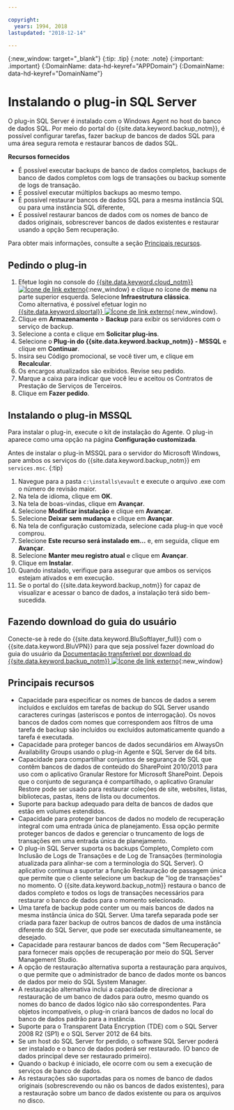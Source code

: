 ```yaml
---

copyright:
  years: 1994, 2018
lastupdated: "2018-12-14"

---
```

{:new_window: target="_blank"}
{:tip: .tip}
{:note: .note}
{:important: .important}
{:DomainName: data-hd-keyref="APPDomain"}
{:DomainName: data-hd-keyref="DomainName"}

# Instalando o plug-in SQL Server

O plug-in SQL Server é instalado com o Windows Agent no host do banco de dados SQL. Por meio do portal do {{site.data.keyword.backup_notm}}, é possível configurar tarefas, fazer backup de bancos de dados SQL para uma área segura remota e restaurar bancos de dados SQL.

**Recursos fornecidos**

- É possível executar backups de banco de dados completos, backups de banco de dados completos com
logs de transações ou backup somente de logs de transação.
- É possível executar múltiplos backups ao mesmo tempo.
- É possível restaurar bancos de dados SQL para a mesma instância SQL ou para uma instância SQL
diferente,
- É possível restaurar bancos de dados com os nomes de banco de dados originais, sobrescrever bancos de dados existentes e restaurar usando a opção Sem recuperação.

Para obter mais informações, consulte a seção [Principais recursos](#main-featues).

## Pedindo o plug-in

1. Efetue login no console do [{{site.data.keyword.cloud_notm}} ![Ícone de link externo](../../icons/launch-glyph.svg "Ícone de link externo")](https://{DomainName}/){:new_window} e clique no ícone de **menu** na parte superior esquerda. Selecione **Infraestrutura clássica**.<br/>
   Como alternativa, é possível efetuar login no [{{site.data.keyword.slportal}} ![Ícone de link externo](../../icons/launch-glyph.svg "Ícone de link externo")](https://control.softlayer.com/){:new_window}.
2. Clique em **Armazenamento** > **Backup** para exibir os
servidores com o serviço de backup.
3. Selecione a conta e clique em **Solicitar plug-ins**.
4. Selecione o **Plug-in do {{site.data.keyword.backup_notm}} - MSSQL** e clique em
**Continuar**.
5. Insira seu Código promocional, se você tiver um, e clique em **Recalcular**.
6. Os encargos atualizados são exibidos. Revise seu pedido.
7. Marque a caixa para indicar que você leu e aceitou os Contratos de Prestação de Serviços de Terceiros.
8. Clique em **Fazer pedido**.

## Instalando o plug-in MSSQL

Para instalar o plug-in, execute o kit de instalação do Agente. O plug-in aparece
como uma opção na página **Configuração customizada**.

Antes de instalar o plug-in MSSQL para o servidor do Microsoft Windows, pare ambos os serviços do {{site.data.keyword.backup_notm}} em `services.msc`.
{:tip}

1. Navegue para a pasta `c:\installs\evault` e execute o arquivo .exe com o número de revisão maior.
2. Na tela de idioma, clique em **OK**.
3. Na tela de boas-vindas, clique em **Avançar**.
4. Selecione **Modificar instalação** e clique em **Avançar**.
5. Selecione **Deixar sem mudança** e clique em **Avançar**.
6. Na tela de configuração customizada, selecione cada plug-in que você comprou.
7. Selecione **Este recurso será instalado em...** e, em seguida, clique em **Avançar**.
8. Selecione **Manter meu registro atual** e clique em **Avançar**.
9. Clique em **Instalar**.
10. Quando instalado, verifique para assegurar que ambos os serviços estejam ativados e em execução.
11. Se o portal do {{site.data.keyword.backup_notm}} for capaz de visualizar e acessar o banco de dados, a instalação terá sido bem-sucedida.

## Fazendo download do guia do usuário

Conecte-se à rede do {{site.data.keyword.BluSoftlayer_full}} com o {{site.data.keyword.BluVPN}} para que seja possível fazer download do guia do usuário da [Documentação transferível por download do {{site.data.keyword.backup_notm}} ![Ícone de link externo](../../icons/launch-glyph.svg "Ícone de link externo")](http://downloads.service.softlayer.com/evault/Documentation/){:new_window}

## Principais recursos

- Capacidade para especificar os nomes de bancos de dados a serem incluídos e excluídos em tarefas de backup do SQL Server usando caracteres curingas (asteriscos e pontos de interrogação). Os novos bancos de dados
com nomes que correspondem aos filtros de uma tarefa de backup são incluídos ou excluídos automaticamente quando
a tarefa é executada.
- Capacidade para proteger bancos de dados secundários em AlwaysOn Availability Groups usando o plug-in Agente e SQL Server de 64 bits.
- Capacidade para compartilhar conjuntos de segurança de SQL que contêm bancos de dados de conteúdo do SharePoint 2010/2013 para uso com o aplicativo Granular Restore for Microsoft SharePoint. Depois que o conjunto de segurança é compartilhado, o aplicativo Granular Restore pode ser usado para restaurar coleções de site, websites, listas, bibliotecas, pastas, itens de lista ou documentos.
- Suporte para backup adequado para delta de bancos de dados que estão em volumes estendidos.
- Capacidade para proteger bancos de dados no modelo de recuperação integral com uma entrada única de
planejamento. Essa opção permite proteger bancos de dados e gerenciar o truncamento de logs de transações em uma
entrada única de planejamento.
- O plug-in SQL Server suporta os backups Completo, Completo com Inclusão de Logs de Transações e de Log de Transações (terminologia atualizada para alinhar-se com a terminologia do SQL Server). O aplicativo continua a suportar a função Restauração de passagem única que permite que o cliente selecione um backup de
"log de transações" no momento. O {{site.data.keyword.backup_notm}} restaura o banco de dados completo e todos
os logs de transações necessários para restaurar o banco de dados para o momento selecionado.
- Uma tarefa de backup pode conter um ou mais bancos de dados na mesma instância única do SQL
Server. Uma tarefa separada pode ser criada para fazer backup de outros bancos de dados de uma instância diferente do SQL Server, que pode ser executada simultaneamente, se desejado.
- Capacidade para restaurar bancos de dados com "Sem Recuperação" para fornecer mais opções de recuperação por meio do SQL Server Management Studio.
- A opção de restauração alternativa suporta a restauração para arquivos, o que permite que o administrador de banco de dados monte os bancos de dados por meio do SQL System Manager.
- A restauração alternativa inclui a capacidade de direcionar a restauração de um banco de dados para
outro, mesmo quando os nomes do banco de dados lógico não são correspondentes. Para objetos incompatíveis, o plug-in criará bancos de dados no local do banco de dados padrão para a instância.
- Suporte para o Transparent Data Encryption (TDE) com o SQL Server 2008 R2 (SP1) e o SQL Server
2012 de 64 bits.
- Se um host do SQL Server for perdido, o software SQL Server poderá ser instalado e o banco de dados poderá ser restaurado. (O banco de dados principal deve ser restaurado primeiro).
- Quando o backup é iniciado, ele ocorre com ou sem a execução de serviços de banco de dados.
- As restaurações são suportadas para os nomes de banco de dados originais (sobrescrevendo ou não os bancos de
dados existentes), para a restauração sobre um banco de dados existente ou para os arquivos no disco.
